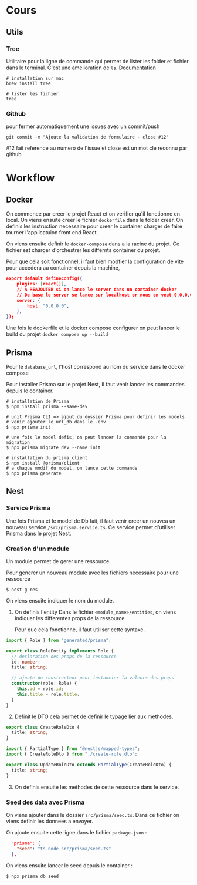 # Cours

## Utils

### Tree

Utilitaire pour la ligne de commande qui permet de lister les folder et fichier dans le terminal. C'est une amelioration de `ls`.
[Documentation](https://sourabhbajaj.com/mac-setup/iTerm/tree.html)

```shell
# installation sur mac
brew install tree

# lister les fichier
tree
```

### Github

pour fermer automatiquement une issues avec un commit/push

```shell
git commit -m "Ajoute la validation de formulaire - close #12"
```

#12 fait reference au numero de l'issue et close est un mot cle reconnu par github

# Workflow

## Docker

On commence par creer le projet React et on verifier qu'il fonctionne en local. On viens ensuite creer le fichier `dockerfile` dans le folder creer.
On definis les instruction necessaire pour creer le container charger de faire tourner l'applicatuion front end React.

On viens ensuite definir le `docker-compose` dans a la racine du projet. Ce fichier est charger d'orchestrer les differnts container du projet.

Pour que cela soit fonctionnel, il faut bien modfier la configuration de vite pour accedera au container depuis la machine,

```json
export default defineConfig({
	plugins: [react()],
	// A REAJOUTER si on lance le server dans un container docker
	// De base le server se lance sur localhost or nous on veut 0,0,0,0 pour pouvoir y accéder depuis l'extérieur du container !
	server: {
		host: "0.0.0.0",
	},
});
```

Une fois le dockerfile et le docker compose configurer on peut lancer le build du projet `docker compose up --build`

## Prisma

Pour le `database_url`, l'host correspond au nom du service dans le docker compose

Pour installer Prisma sur le projet Nest, il faut venir lancer les commandes depuis le container.

```shell
# installation de Prisma
$ npm install prisma --save-dev

# unit Prisma CLI => ajout du dossier Prisma pour definir les models
# venir ajouter le url_db dans le .env
$ npx prisma init

# une fois le model defis, on peut lancer la commande pour la migration
$ npx prisma migrate dev --name init

# installation du prisma client
$ npm install @prisma/client
# a chaque modif du model, on lance cette commande
$ npx prisma generate
```

## Nest

### Service Prisma

Une fois Prisma et le model de Db fait, il faut venir creer un nouvea un nouveau service `/src/prisma.service.ts`.
Ce service permet d'utiliser Prisma dans le projet Nest.

### Creation d'un module

Un module permet de gerer une ressource.

Pour generer un nouveau module avec les fichiers necessaire pour une ressource

```shell
$ nest g res
```

On viens ensuite indiquer le nom du module.

1. On definis l'entity
   Dans le fichier `<module_name>/entities`, on viens indiquer les differentes props de la ressource.

   Pour que cela fonctionne, il faut utiliser cette syntaxe.

```ts
import { Role } from "generated/prisma";

export class RoleEntity implements Role {
  // declaration des props de la ressource
  id: number;
  title: string;

  // ajoute du constructeur pour instancier la valeurs des props
  constructor(role: Role) {
    this.id = role.id;
    this.title = role.title;
  }
}
```

2. Definit le DTO
   cela permet de definir le typage lier aux methodes.

```ts
export class CreateRoleDto {
  title: string;
}
```

```ts
import { PartialType } from "@nestjs/mapped-types";
import { CreateRoleDto } from "./create-role.dto";

export class UpdateRoleDto extends PartialType(CreateRoleDto) {
  title: string;
}
```

3. On definis ensuite les methodes de cette ressource dans le service.

### Seed des data avec Prisma

On viens ajouter dans le dossier `src/prisma/seed.ts`. Dans ce fichier on viens definir les donnees a envoyer.

On ajoute ensuite cette ligne dans le fichier `package.json` :

```json
  "prisma": {
    "seed": "ts-node src/prisma/seed.ts"
  },
```

On viens ensuite lancer le seed depuis le container :

```shell
$ npx prisma db seed
```
